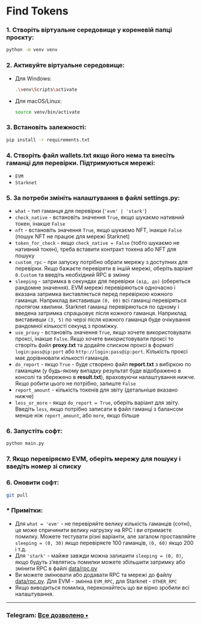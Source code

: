 #  Find Tokens

### 1. Створіть віртуальне середовище у кореневій папці проєкту:
   ```bash
   python -m venv venv
   ```

### 2. Активуйте віртуальне середовище:
   - Для Windows:
     ```bash
     .\venv\Scripts\activate
     ```
   - Для macOS/Linux:
     ```bash
     source venv/bin/activate
     ```

### 3. Встановіть залежності:
   ```bash
   pip install -r requirements.txt
   ```

### 4. Створіть файл wallets.txt якщо його нема та внесіть гаманці для перевірки. Підтримуються мережі:
   - `EVM`
   - `Starknet`


### 5. За потреби змініть налаштування в файлі **settings.py**:
   - `what` - тип гаманця для перевірки (`'evm' | 'stark'`)
   - `check_native` - встановіть значення `True`, якщо шукаємо нативний токен, інакше `False`
   - `nft` - встановіть значення `True`, якщо шукаємо NFT, інакше `False` (пошук NFT не працює для мережі Starknet)
   - `token_for_check` - якщо `check_native = False` (тобто шукаємо не нативний токен), треба вставити контракт токена або NFT для пошуку
   - `custom_rpc` - при запуску потрібно обрати мережу з доступних для перевірки. Якщо бажаєте перевіряти в іншій мережі, оберіть варіант `0.Custom` та введіть необхідний RPC в змінну
   - `sleeping` - затримка в секундах для перевірки `(від, до)` (обереться рандомне значення). EVM мережі перевіряються одночасно і вказана затримка виставляється перед перевіркою кожного гаманця. Наприклад виставивши `(0, 60)` всі гаманці перевіряться протягом хвилини. Starknet гаманці перевіряються по одному і введена затримка спрацьовує після кожного гаманця. Наприклад виставивши `(3, 5)` по черзі після кожного гаманця буде очікування рандомної кількості секунд з проміжку.
   - `use_proxy` - встановіть значення `True`, якщо хочете використовувати проксі, інакше `False`. Якщо хочете використовувати проксі то створіть файл **proxy.txt** та додайте списком проксі в форматі `login:pass@ip:port` або `http://login:pass@ip:port`. Кількість проксі має дорівнювати кількості гаманців.
   - `do_report` - якщо `True` - буде створено файл **report.txt** з вибіркою по гаманцям (у будь-якому випадку результат буде відображено в консолі та збережено в **result.txt**), враховуючи налаштування нижче. Якщо робити цього не потрібно, залиште `False`
   - `report_amount` - кількість токенів для звіту (детальніше вказано нижче)
   - `less_or_more` - якщо `do_report = True`, оберіть варіант для звіту. Введіть `less`, якщо потрібно записати в файл гаманці з балансом менше ніж `report_amount`, або `more`, якщо більше


### 6. Запустіть софт:
   ```bash
   python main.py
   ```
### 7. Якщо перевіряємо EVM, оберіть мережу для пошуку і введіть номер зі списку

### 6. Оновити софт:
   ```bash
   git pull
   ```

### * Примітки:
   - Для `what = 'evm'` - не перевіряйте велику кількість гаманців (сотні), це може спричинити велику нагрузку на RPC і ви отримаєте помилку. Можете тестувати різні варіанти, але загалом проставляйте `sleeping = (0, 30)` якщо перевіряєте 100 гаманців, `(0, 60)` якщо 200 і т.д.
   - Для `'stark'` - майже завжди можна залишити `sleeping = (0, 0)`, якщо будуть зʼявлятись помилки можете збільшити затримку або змінити RPC в файлі [data/rpc.py](data%2Frpc.py)
   - Ви можете змінювати або додавати RPC та мережі до файлу [data/rpc.py](data%2Frpc.py). Для EVM - змінна `EVM_RPC`, для Starknet - `OTHER_RPC`
   - Якщо виводиться помилка, переконайтесь що ви вірно зробили всі налаштування.

---

### Telegram: [Все дозволено •](https://t.me/+oCfK6i7az5czNDU6)
